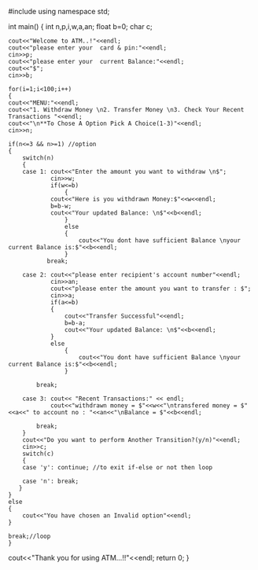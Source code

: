 #include<iostream>
using namespace std;

int main()
{   int n,p,i,w,a,an;
    float b=0;
    char c;

    cout<<"Welcome to ATM..!"<<endl;
    cout<<"please enter your  card & pin:"<<endl;
    cin>>p;
    cout<<"please enter your  current Balance:"<<endl;
    cout<<"$";
    cin>>b;

    for(i=1;i<100;i++)
    {
    cout<<"MENU:"<<endl;
    cout<<"1. Withdraw Money \n2. Transfer Money \n3. Check Your Recent Transactions "<<endl;
    cout<<"\n**To Chose A Option Pick A Choice(1-3)"<<endl;
    cin>>n;

    if(n<=3 && n>=1) //option
    {
        switch(n)
        {
        case 1: cout<<"Enter the amount you want to withdraw \n$";
                cin>>w;
                if(w<=b)
                    {
                cout<<"Here is you withdrawn Money:$"<<w<<endl;
                b=b-w;
                cout<<"Your updated Balance: \n$"<<b<<endl;
                    }
                    else
                    {
                        cout<<"You dont have sufficient Balance \nyour current Balance is:$"<<b<<endl;
                    }
               break;

        case 2: cout<<"please enter recipient's account number"<<endl;
                cin>>an;
                cout<<"please enter the amount you want to transfer : $";
                cin>>a;
                if(a<=b)
                {
                    cout<<"Transfer Successful"<<endl;
                    b=b-a;
                    cout<<"Your updated Balance: \n$"<<b<<endl;
                }
                else
                    {
                        cout<<"You dont have sufficient Balance \nyour current Balance is:$"<<b<<endl;
                    }

            break;

        case 3: cout<< "Recent Transactions:" << endl;
                cout<<"withdrawn money = $"<<w<<"\ntransfered money = $"<<a<<" to account no : "<<an<<"\nBalance = $"<<b<<endl;

            break;
        }
        cout<<"Do you want to perform Another Transition?(y/n)"<<endl;
        cin>>c;
        switch(c)
        {
        case 'y': continue; //to exit if-else or not then loop

        case 'n': break;
       }
    }
    else
    {
        cout<<"You have chosen an Invalid option"<<endl;
    }

    break;//loop
    }
   cout<<"Thank you for using ATM...!!"<<endl;
    return 0;
}
